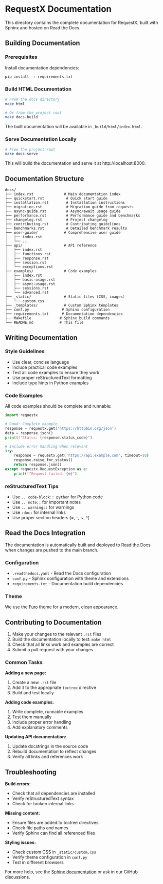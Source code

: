 # RequestX Documentation

This directory contains the complete documentation for RequestX, built with Sphinx and hosted on Read the Docs.

## Building Documentation

### Prerequisites

Install documentation dependencies:

```bash
pip install -r requirements.txt
```

### Build HTML Documentation

```bash
# From the docs directory
make html

# Or from the project root
make docs-build
```

The built documentation will be available in `_build/html/index.html`.

### Serve Documentation Locally

```bash
# From the project root
make docs-serve
```

This will build the documentation and serve it at http://localhost:8000.

## Documentation Structure

```
docs/
├── index.rst              # Main documentation index
├── quickstart.rst          # Quick start guide
├── installation.rst        # Installation instructions
├── migration.rst           # Migration guide from requests
├── async-guide.rst         # Async/await usage guide
├── performance.rst         # Performance guide and benchmarks
├── changelog.rst           # Project changelog
├── contributing.rst        # Contributing guidelines
├── benchmarks.rst          # Detailed benchmark results
├── user-guide/            # Comprehensive user guide
│   ├── index.rst
│   └── ...
├── api/                   # API reference
│   ├── index.rst
│   ├── functions.rst
│   ├── response.rst
│   ├── session.rst
│   └── exceptions.rst
├── examples/              # Code examples
│   ├── index.rst
│   ├── basic-usage.rst
│   ├── async-usage.rst
│   ├── sessions.rst
│   └── advanced.rst
├── _static/               # Static files (CSS, images)
│   └── custom.css
├── _templates/            # Custom Sphinx templates
├── conf.py               # Sphinx configuration
├── requirements.txt      # Documentation dependencies
├── Makefile             # Sphinx build commands
└── README.md            # This file
```

## Writing Documentation

### Style Guidelines

- Use clear, concise language
- Include practical code examples
- Test all code examples to ensure they work
- Use proper reStructuredText formatting
- Include type hints in Python examples

### Code Examples

All code examples should be complete and runnable:

```python
import requestx

# Good: Complete example
response = requestx.get('https://httpbin.org/json')
data = response.json()
print(f"Status: {response.status_code}")

# Include error handling when relevant
try:
    response = requestx.get('https://api.example.com', timeout=10)
    response.raise_for_status()
    return response.json()
except requestx.RequestException as e:
    print(f"Request failed: {e}")
```

### reStructuredText Tips

- Use `.. code-block:: python` for Python code
- Use `.. note::` for important notes
- Use `.. warning::` for warnings
- Use `:doc:` for internal links
- Use proper section headers (=, -, ~, ^)

## Read the Docs Integration

The documentation is automatically built and deployed to Read the Docs when changes are pushed to the main branch.

### Configuration

- `.readthedocs.yaml` - Read the Docs configuration
- `conf.py` - Sphinx configuration with theme and extensions
- `requirements.txt` - Documentation build dependencies

### Theme

We use the [Furo](https://pradyunsg.me/furo/) theme for a modern, clean appearance.

## Contributing to Documentation

1. Make your changes to the relevant `.rst` files
2. Build the documentation locally to test: `make html`
3. Check that all links work and examples are correct
4. Submit a pull request with your changes

### Common Tasks

**Adding a new page:**
1. Create a new `.rst` file
2. Add it to the appropriate `toctree` directive
3. Build and test locally

**Adding code examples:**
1. Write complete, runnable examples
2. Test them manually
3. Include proper error handling
4. Add explanatory comments

**Updating API documentation:**
1. Update docstrings in the source code
2. Rebuild documentation to reflect changes
3. Verify all links and references work

## Troubleshooting

**Build errors:**
- Check that all dependencies are installed
- Verify reStructuredText syntax
- Check for broken internal links

**Missing content:**
- Ensure files are added to toctree directives
- Check file paths and names
- Verify Sphinx can find all referenced files

**Styling issues:**
- Check custom CSS in `_static/custom.css`
- Verify theme configuration in `conf.py`
- Test in different browsers

For more help, see the [Sphinx documentation](https://www.sphinx-doc.org/) or ask in our GitHub discussions.